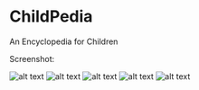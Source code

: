 # ChildPedia
An Encyclopedia for Children

Screenshot:

![alt text](https://github.com/rmunechika/ChildPedia/blob/master/screeenshot/Screenshot_2021-06-03-07-51-53-48.png)
![alt text](https://github.com/rmunechika/ChildPedia/blob/master/screeenshot/Screenshot_2021-06-03-07-51-57-80.png)
![alt text](https://github.com/rmunechika/ChildPedia/blob/master/screeenshot/Screenshot_2021-06-03-07-52-02-60.png)
![alt text](https://github.com/rmunechika/ChildPedia/blob/master/screeenshot/Screenshot_2021-06-03-07-52-07-67.png)
![alt text](https://github.com/rmunechika/ChildPedia/blob/master/screeenshot/Screenshot_2021-06-03-07-52-12-39.png)
